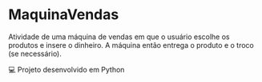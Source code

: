 # MaquinaVendas

Atividade de uma máquina de vendas em que o usuário escolhe os produtos e insere o dinheiro. A máquina então entrega o produto e o troco (se necessário).

💻 Projeto desenvolvido em Python

